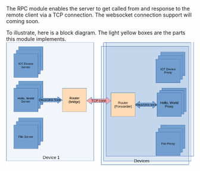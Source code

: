 The RPC module enables the server to get called from and response to the remote client via a TCP connection. The websocket connection support will coming soon. 

To illustrate, here is a block diagram. The light yellow boxes are the parts this module implements.   
![Image](https://github.com/zhiming99/rpc-frmwrk/blob/master/pics/rpc-block-diagram.png)
